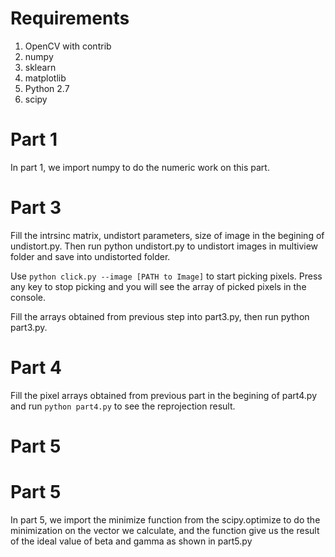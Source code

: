 # Requirements
1. OpenCV with contrib
2. numpy
3. sklearn
4. matplotlib
5. Python 2.7
6. scipy

# Part 1

In part 1, we import numpy to do the numeric work on this part.


# Part 3


Fill the intrsinc matrix, undistort parameters, size of image in the begining of undistort.py. Then run python undistort.py to undistort images in multiview folder and save into undistorted folder. 

Use ```python click.py --image [PATH to Image]``` to start picking pixels. Press any key to stop picking and you will see the array of picked pixels in the console. 

Fill the arrays obtained from previous step into part3.py, then run python part3.py.

# Part 4

Fill the pixel arrays obtained from previous part in the begining of part4.py and run ```python part4.py``` to see the reprojection result. 

# Part 5

# Part 5
In part 5, we import the minimize function from the scipy.optimize to do the minimization on the vector we calculate, and the function give us the result of the ideal value of beta and gamma as shown in part5.py 